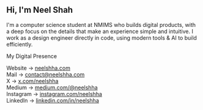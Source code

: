 <h2>Hi, I'm Neel Shah</h2>
<p>I'm a computer science student at NMIMS who builds digital products, with a deep focus on the details that make an experience simple and intuitive. I work as a design engineer directly in code, using modern tools & AI to build efficiently.</p>
<p>My Digital Presence</p>
<ul style="list-style-type: none; padding-left: 0;">
    <li>Website → <a target="_blank" href="https://www.neelshha.com/">neelshha.com</a></li>
    <li>Mail → <a target="_blank" href="mailto:contact@neelshha.com">contact@neelshha.com</a></li>
    <li>X → <a target="_blank" href="https://x.com/neelshha">x.com/neelshha</a></li>
    <li>Medium → <a target="_blank" href="https://medium.com/@neelshha">medium.com/@neelshha</a></li>
    <li>Instagram → <a target="_blank" href="https://www.instagram.com/neelshha">instagram.com/neelshha</a></li>
    <li>LinkedIn → <a target="_blank" href="https://www.linkedin.com/in/neelshha">linkedin.com/in/neelshha</a></li>
</ul>
